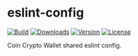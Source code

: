 # eslint-config

[![Build](https://github.com/CoinSpace/eslint-config/actions/workflows/ci.yml/badge.svg)](https://github.com/CoinSpace/eslint-config/actions/workflows/ci.yml)
[![Downloads](https://img.shields.io/npm/dm/eslint-config-coinspace)](https://www.npmjs.com/package/eslint-config-coinspace)
[![Version](https://img.shields.io/npm/v/eslint-config-coinspace?label=version)](https://www.npmjs.com/package/eslint-config-coinspace)
[![License](https://img.shields.io/github/license/CoinSpace/eslint-config?color=blue)](https://github.com/CoinSpace/eslint-config/blob/master/LICENSE)

Coin Crypto Wallet shared eslint config.
